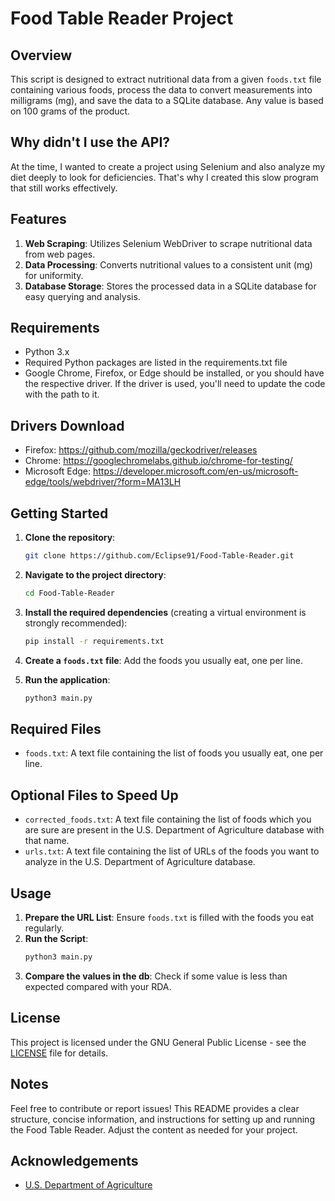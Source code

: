 # Food Table Reader Project

## Overview
This script is designed to extract nutritional data from a given `foods.txt` file containing various foods, process the data to convert measurements into milligrams (mg), and save the data to a SQLite database. Any value is based on 100 grams of the product.

## Why didn't I use the API?
At the time, I wanted to create a project using Selenium and also analyze my diet deeply to look for deficiencies. That's why I created this slow program that still works effectively.

## Features
1. **Web Scraping**: Utilizes Selenium WebDriver to scrape nutritional data from web pages.
2. **Data Processing**: Converts nutritional values to a consistent unit (mg) for uniformity.
3. **Database Storage**: Stores the processed data in a SQLite database for easy querying and analysis.

## Requirements

- Python 3.x
- Required Python packages are listed in the requirements.txt file
- Google Chrome, Firefox, or Edge should be installed, or you should have the respective driver. If the driver is used, you'll need to update the code with the path to it.

## Drivers Download
- Firefox: https://github.com/mozilla/geckodriver/releases
- Chrome: https://googlechromelabs.github.io/chrome-for-testing/
- Microsoft Edge: https://developer.microsoft.com/en-us/microsoft-edge/tools/webdriver/?form=MA13LH

## Getting Started

1. **Clone the repository**:
   ```bash
   git clone https://github.com/Eclipse91/Food-Table-Reader.git
   ```

2. **Navigate to the project directory**:
   ```bash
   cd Food-Table-Reader
   ```   

3. **Install the required dependencies** (creating a virtual environment is strongly recommended):
   ```bash
   pip install -r requirements.txt
   ```

4. **Create a `foods.txt` file**: Add the foods you usually eat, one per line.

5. **Run the application**:
   ```bash
   python3 main.py
   ```

## Required Files
- `foods.txt`: A text file containing the list of foods you usually eat, one per line.

## Optional Files to Speed Up
- `corrected_foods.txt`: A text file containing the list of foods which you are sure are present in the U.S. Department of Agriculture database with that name.
- `urls.txt`: A text file containing the list of URLs of the foods you want to analyze in the U.S. Department of Agriculture database.

## Usage
1. **Prepare the URL List**: Ensure `foods.txt` is filled with the foods you eat regularly.
2. **Run the Script**:
   ```bash
   python3 main.py
   ```
3. **Compare the values in the db**: Check if some value is less than expected compared with your RDA.

## License
This project is licensed under the GNU General Public License - see the [LICENSE](LICENSE) file for details.

## Notes
Feel free to contribute or report issues! This README provides a clear structure, concise information, and instructions for setting up and running the Food Table Reader. Adjust the content as needed for your project.

## Acknowledgements
- [U.S. Department of Agriculture](https://fdc.nal.usda.gov/fdc-app.html#/food-search?query=&type=Foundation)

